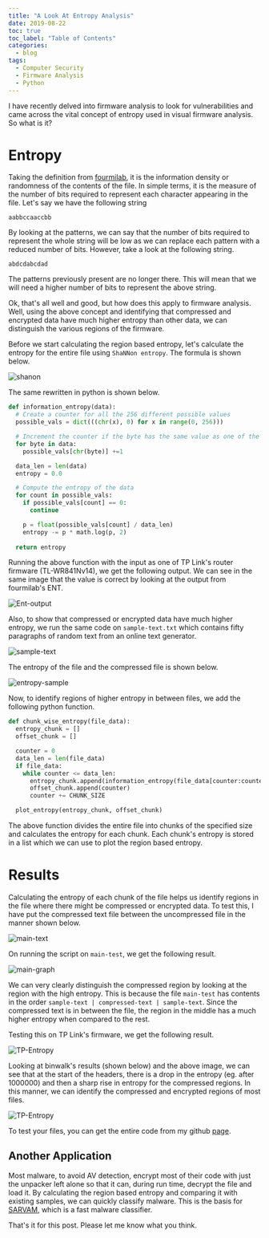 ```yaml
---
title: "A Look At Entropy Analysis"
date: 2019-08-22
toc: true
toc_label: "Table of Contents"
categories:
  - blog
tags:
  - Computer Security
  - Firmware Analysis
  - Python
---
```


I have recently delved into firmware analysis to look for vulnerabilities and came across the vital concept of entropy used in visual firmware analysis. So what is it?

# Entropy
Taking the definition from [fourmilab][ent], it is the information density or randomness of the contents of the file. In simple terms, it is the measure of the number of bits required to represent each character appearing in the file. Let's say we have the following string

`aabbccaaccbb`

By looking at the patterns, we can say that the number of bits required to represent the whole string will be low as we can replace each pattern with a reduced number of bits. However, take a look at the following string.

`abdcdabcdad`

The patterns previously present are no longer there. This will mean that we will need a higher number of bits to represent the above string. 

Ok, that's all well and good, but how does this apply to firmware analysis. Well, using the above concept and identifying that compressed and encrypted data have much higher entropy than other data, we can distinguish the various regions of the firmware. 

Before we start calculating the region based entropy, let's calculate the entropy for the entire file using `ShaNNon entropy`. The formula is shown below.

![shanon](../../assets/images/entropy/shanon-form.png)

The same rewritten in python is shown below.

```python
def information_entropy(data):
  # Create a counter for all the 256 different possible values
  possible_vals = dict(((chr(x), 0) for x in range(0, 256)))

  # Increment the counter if the byte has the same value as one of the keys 
  for byte in data:
    possible_vals[chr(byte)] +=1

  data_len = len(data)
  entropy = 0.0

  # Compute the entropy of the data
  for count in possible_vals:
    if possible_vals[count] == 0:
      continue

    p = float(possible_vals[count] / data_len)
    entropy -= p * math.log(p, 2)
  
  return entropy
```
Running the above function with the input as one of TP Link's router firmware (TL-WR841Nv14), we get the following output. We can see in the same image that the value is correct by looking at the output from fourmilab's ENT.

![Ent-output](../../assets/images/entropy/1.png)

Also, to show that compressed or encrypted data have much higher entropy, we run the same code on `sample-text.txt` which contains fifty paragraphs of random text from an online text generator.

![sample-text](../../assets/images/entropy/sample-text.png)

The entropy of the file and the compressed file is shown below.

![entropy-sample](../../assets/images/entropy/entropy-sample-text.png)

Now, to identify regions of higher entropy in between files, we add the following python function.

```python
def chunk_wise_entropy(file_data):
  entropy_chunk = []
  offset_chunk = []

  counter = 0
  data_len = len(file_data)
  if file_data:
    while counter <= data_len:
      entropy_chunk.append(information_entropy(file_data[counter:counter+CHUNK_SIZE]))
      offset_chunk.append(counter)
      counter += CHUNK_SIZE

  plot_entropy(entropy_chunk, offset_chunk)
```
The above function divides the entire file into chunks of the specified size and calculates the entropy for each chunk. Each chunk's entropy is stored in a list which we can use to plot the region based entropy.  

# Results
Calculating the entropy of each chunk of the file helps us identify regions in the file where there might be compressed or encrypted data. To test this, I have put the compressed text file between the uncompressed file in the manner shown below.

![main-text](../../assets/images/entropy/3.png)

On running the script on `main-test`, we get the following result.

![main-graph](../../assets/images/entropy/4.png)

We can very clearly distinguish the compressed region by looking at the region with the high entropy. This is because the file `main-test` has contents in the order `sample-text | compressed-text | sample-text`. Since the compressed text is in between the file, the region in the middle has a much higher entropy when compared to the rest.

Testing this on TP Link's firmware, we get the following result.

![TP-Entropy](../../assets/images/entropy/tp-entropy.png)

Looking at binwalk's results (shown below) and the above image, we can see that at the start of the headers, there is a drop in the entropy (eg. after 1000000) and then a sharp rise in entropy for the compressed regions. In this manner, we can identify the compressed and encrypted regions of most files.

![TP-Entropy](../../assets/images/entropy/binwalk-out.png)

To test your files, you can get the entire code from my github [page][page].

## Another Application 
Most malware, to avoid AV detection, encrypt most of their code with just the unpacker left alone so that it can, during run time, decrypt the file and load it. By calculating the region based entropy and comparing it with existing samples, we can quickly classify malware. This is the basis for [SARVAM][sarvam], which is a fast malware classifier.

That's it for this post. Please let me know what you think.

[ent]: http://www.fourmilab.ch/random/
[sarvam]: https://sites.cs.ucsb.edu/~vigna/publications/2013_NGMAD_SARVAM.pdf
[page]: https://github.com/venkat-abhi/Entropy-Calculator